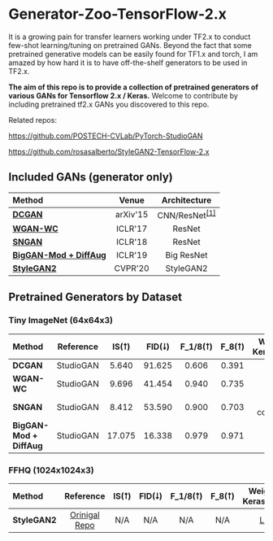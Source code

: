# Generator-Zoo-TensorFlow-2.x
It is a growing pain for transfer learners working under TF2.x to conduct few-shot learning/tuning on pretrained GANs. Beyond the fact that some pretrained generative models can be easily found for TF1.x and torch, I am amazed by how hard it is to have off-the-shelf generators to be used in TF2.x.

**The aim of this repo is to provide a collection of pretrained generators of various GANs for Tensorflow 2.x / Keras.** Welcome to contribute by including pretrained tf2.x GANs you discovered to this repo. 

Related repos:

https://github.com/POSTECH-CVLab/PyTorch-StudioGAN

https://github.com/rosasalberto/StyleGAN2-TensorFlow-2.x

##  Included GANs (generator only)

| Method | Venue | Architecture |
|:-----------|:-------------:|:-------------:|
| [**DCGAN**](https://arxiv.org/abs/1511.06434) | arXiv'15 | CNN/ResNet<sup>[[1]](#footnote_1)</sup> |
| [**WGAN-WC**](https://arxiv.org/abs/1701.04862) | ICLR'17 |  ResNet |
| [**SNGAN**](https://arxiv.org/abs/1802.05957) | ICLR'18 |  ResNet |
| [**BigGAN-Mod + DiffAug**](https://arxiv.org/abs/1809.11096) | ICLR'19 |  Big ResNet |
| [**StyleGAN2**](https://arxiv.org/abs/1912.04958) | CVPR'20 |  StyleGAN2 |

## Pretrained Generators by Dataset
### Tiny ImageNet (64x64x3)

| Method | Reference | IS(⭡) | FID(⭣) | F_1/8(⭡) | F_8(⭡) | Weights / Keras.Model |
|:-----------|:-------------:|:-------------:|:-------------:|:-------------:|:-------------:|:-------------:
| **DCGAN** | StudioGAN | 5.640 | 91.625 | 0.606 | 0.391 | [Link](https://drive.google.com/file/d/1f5Tti12gZ2lEvTQnTQND74pZNpxWqp0r/view?usp=sharing) |
| **WGAN-WC** | StudioGAN | 9.696 | 41.454 | 0.940 | 0.735 | [Link](https://drive.google.com/file/d/1E7afAqBenJWcgcuum0FyCIjugYC68TuD/view?usp=sharing) |
| **SNGAN** | StudioGAN | 8.412 | 53.590 | 0.900 | 0.703 | In converting |
| **BigGAN-Mod + DiffAug** | StudioGAN | 17.075 | 16.338 | 0.979 | 0.971 | [Link](https://drive.google.com/drive/folders/1cRcvUjGhkaZF-jK2tv6DOIKjZmhzEuE9?usp=sharing) |

### FFHQ (1024x1024x3)
| Method | Reference | IS(⭡) | FID(⭣) | F_1/8(⭡) | F_8(⭡) | Weights / Keras.Model |
|:-----------|:-------------:|:-------------:|:-------------:|:-------------:|:-------------:|:-------------:
| **StyleGAN2** | [Orinigal Repo](https://github.com/rosasalberto/StyleGAN2-TensorFlow-2.x) | N/A | N/A | N/A | N/A | [Link](https://drive.google.com/drive/folders/1_cfyqRl4G3oW5LT6Bnrp-crmAotyTlKE?usp=sharing) |
